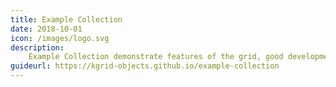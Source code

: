 ```yaml
---
title: Example Collection
date: 2018-10-01
icon: /images/logo.svg
description:
    Example Collection demonstrate features of the grid, good development practices and useful tools.
guideurl: https://kgrid-objects.github.io/example-collection
---
```

